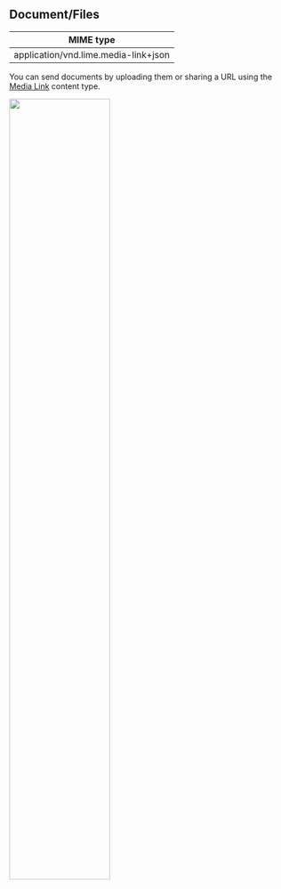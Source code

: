 ## Document/Files


| MIME type                            |
|--------------------------------------|
| application/vnd.lime.media-link+json |

You can send documents by uploading them or sharing a URL using the [Media Link](http://boyce.local:4567/#media-link) content type.

<img src="images/pdf_mssngr.png" width="60%"></img>
